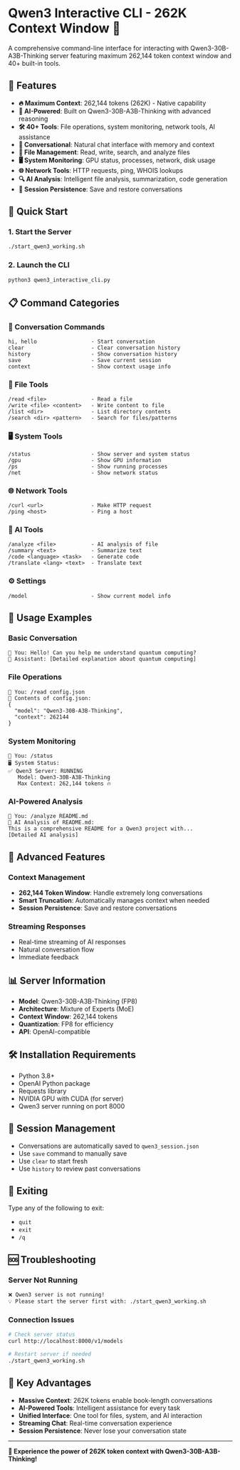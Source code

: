 # Qwen3 Interactive CLI - 262K Context Window 🚀

A comprehensive command-line interface for interacting with Qwen3-30B-A3B-Thinking server featuring maximum 262,144 token context window and 40+ built-in tools.

## 🌟 Features

- **🔥 Maximum Context**: 262,144 tokens (262K) - Native capability
- **🤖 AI-Powered**: Built on Qwen3-30B-A3B-Thinking with advanced reasoning
- **🛠️ 40+ Tools**: File operations, system monitoring, network tools, AI assistance
- **💬 Conversational**: Natural chat interface with memory and context
- **📁 File Management**: Read, write, search, and analyze files
- **🖥️ System Monitoring**: GPU status, processes, network, disk usage
- **🌐 Network Tools**: HTTP requests, ping, WHOIS lookups
- **🔍 AI Analysis**: Intelligent file analysis, summarization, code generation
- **💾 Session Persistence**: Save and restore conversations

## 🚀 Quick Start

### 1. Start the Server
```bash
./start_qwen3_working.sh
```

### 2. Launch the CLI
```bash
python3 qwen3_interactive_cli.py
```

## 📋 Command Categories

### 💬 Conversation Commands
```
hi, hello                 - Start conversation
clear                     - Clear conversation history
history                   - Show conversation history
save                      - Save current session
context                   - Show context usage info
```

### 📁 File Tools
```
/read <file>              - Read a file
/write <file> <content>   - Write content to file
/list <dir>               - List directory contents
/search <dir> <pattern>   - Search for files/patterns
```

### 🖥️ System Tools
```
/status                   - Show server and system status
/gpu                      - Show GPU information
/ps                       - Show running processes
/net                      - Show network status
```

### 🌐 Network Tools
```
/curl <url>               - Make HTTP request
/ping <host>              - Ping a host
```

### 🎯 AI Tools
```
/analyze <file>           - AI analysis of file
/summary <text>           - Summarize text
/code <language> <task>   - Generate code
/translate <lang> <text>  - Translate text
```

### ⚙️ Settings
```
/model                    - Show current model info
```

## 🎯 Usage Examples

### Basic Conversation
```
💭 You: Hello! Can you help me understand quantum computing?
🤖 Assistant: [Detailed explanation about quantum computing]
```

### File Operations
```
💭 You: /read config.json
📄 Contents of config.json:
{
  "model": "Qwen3-30B-A3B-Thinking",
  "context": 262144
}
```

### System Monitoring
```
💭 You: /status
🖥️ System Status:
✅ Qwen3 Server: RUNNING
   Model: Qwen3-30B-A3B-Thinking
   Max Context: 262,144 tokens 🔥
```

### AI-Powered Analysis
```
💭 You: /analyze README.md
🤖 AI Analysis of README.md:
This is a comprehensive README for a Qwen3 project with...
[Detailed AI analysis]
```

## 🔧 Advanced Features

### Context Management
- **262,144 Token Window**: Handle extremely long conversations
- **Smart Truncation**: Automatically manages context when needed
- **Session Persistence**: Save and restore conversations

### Streaming Responses
- Real-time streaming of AI responses
- Natural conversation flow
- Immediate feedback

## 📊 Server Information

- **Model**: Qwen3-30B-A3B-Thinking (FP8)
- **Architecture**: Mixture of Experts (MoE)
- **Context Window**: 262,144 tokens
- **Quantization**: FP8 for efficiency
- **API**: OpenAI-compatible

## 🛠️ Installation Requirements

- Python 3.8+
- OpenAI Python package
- Requests library
- NVIDIA GPU with CUDA (for server)
- Qwen3 server running on port 8000

## 📝 Session Management

- Conversations are automatically saved to `qwen3_session.json`
- Use `save` command to manually save
- Use `clear` to start fresh
- Use `history` to review past conversations

## 🚪 Exiting

Type any of the following to exit:
- `quit`
- `exit`
- `/q`

## 🆘 Troubleshooting

### Server Not Running
```bash
❌ Qwen3 server is not running!
💡 Please start the server first with: ./start_qwen3_working.sh
```

### Connection Issues
```bash
# Check server status
curl http://localhost:8000/v1/models

# Restart server if needed
./start_qwen3_working.sh
```

## 🌟 Key Advantages

- **Massive Context**: 262K tokens enable book-length conversations
- **AI-Powered Tools**: Intelligent assistance for every task
- **Unified Interface**: One tool for files, system, and AI interaction
- **Streaming Chat**: Real-time conversation experience
- **Session Persistence**: Never lose your conversation state

---

**🚀 Experience the power of 262K token context with Qwen3-30B-A3B-Thinking!**